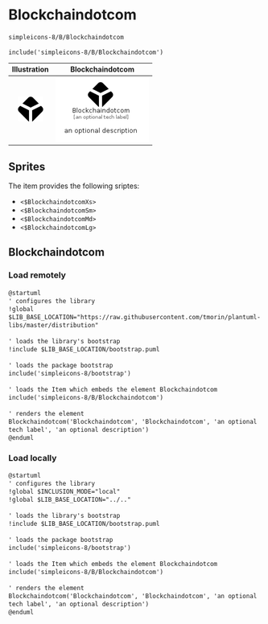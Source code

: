 # Blockchaindotcom


```text
simpleicons-8/B/Blockchaindotcom
```

```text
include('simpleicons-8/B/Blockchaindotcom')
```



| Illustration | Blockchaindotcom |
| :---: | :---: |
| ![illustration for Illustration](../../simpleicons-8/B/Blockchaindotcom.png) | ![illustration for Blockchaindotcom](../../simpleicons-8/B/Blockchaindotcom.Local.png) |



## Sprites
The item provides the following sriptes:

- `<$BlockchaindotcomXs>`
- `<$BlockchaindotcomSm>`
- `<$BlockchaindotcomMd>`
- `<$BlockchaindotcomLg>`





## Blockchaindotcom

### Load remotely
```plantuml
@startuml
' configures the library
!global $LIB_BASE_LOCATION="https://raw.githubusercontent.com/tmorin/plantuml-libs/master/distribution"

' loads the library's bootstrap
!include $LIB_BASE_LOCATION/bootstrap.puml

' loads the package bootstrap
include('simpleicons-8/bootstrap')

' loads the Item which embeds the element Blockchaindotcom
include('simpleicons-8/B/Blockchaindotcom')

' renders the element
Blockchaindotcom('Blockchaindotcom', 'Blockchaindotcom', 'an optional tech label', 'an optional description')
@enduml
```

### Load locally
```plantuml
@startuml
' configures the library
!global $INCLUSION_MODE="local"
!global $LIB_BASE_LOCATION="../.."

' loads the library's bootstrap
!include $LIB_BASE_LOCATION/bootstrap.puml

' loads the package bootstrap
include('simpleicons-8/bootstrap')

' loads the Item which embeds the element Blockchaindotcom
include('simpleicons-8/B/Blockchaindotcom')

' renders the element
Blockchaindotcom('Blockchaindotcom', 'Blockchaindotcom', 'an optional tech label', 'an optional description')
@enduml
```

